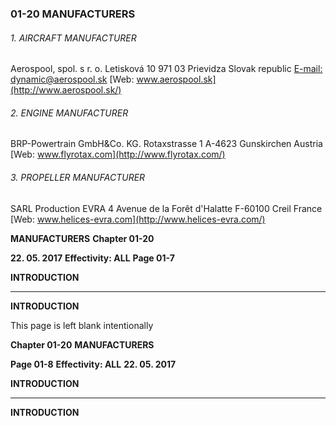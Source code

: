 ### 01-20 MANUFACTURERS

###### 1. AIRCRAFT MANUFACTURER
Aerospool, spol. s r. o.
Letisková 10
971 03 Prievidza
Slovak republic
[E-mail: dynamic@aerospool.sk](mailto:dynamic@aerospool.sk)
[Web: www.aerospool.sk](http://www.aerospool.sk/)

###### 2. ENGINE MANUFACTURER
BRP-Powertrain GmbH&Co. KG.
Rotaxstrasse 1
A-4623 Gunskirchen
Austria
[Web: www.flyrotax.com](http://www.flyrotax.com/)

###### 3. PROPELLER MANUFACTURER
SARL Production EVRA
4 Avenue de la Forêt d'Halatte
F-60100 Creil
France
[Web: www.helices-evra.com](http://www.helices-evra.com/)

**MANUFACTURERS** **Chapter 01-20**

**22. 05. 2017** **Effectivity: ALL** **Page 01-7**


**INTRODUCTION**


-----

**INTRODUCTION**

This page is left blank intentionally

**Chapter 01-20** **MANUFACTURERS**

**Page 01-8** **Effectivity: ALL** **22. 05. 2017**


**INTRODUCTION**


-----

**INTRODUCTION**

